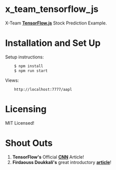 # x_team_tensorflow_js

X-Team <a href="https://js.tensorflow.org/">**TensorFlow.js**</a> Stock Prediction Example.

# Installation and Set Up

Setup instructions:
```bash
    $ npm install
    $ npm run start
```

Views:
```
    http://localhost:7777/aapl
```

# Licensing

MIT Licensed!

# Shout Outs

1. **TensorFlow's** Official <a href="https://www.tensorflow.org/tutorials/deep_cnn">**CNN**</a> Article!
2. **Firdaouss Doukkali's** great introductory <a href="https://medium.com/@phidaouss/convolutional-neural-networks-cnn-or-convnets-d7c688b0a207">**article**</a>!